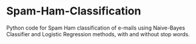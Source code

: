 # Spam-Ham-Classification
Python code for Spam Ham classification of e-mails using Naive-Bayes Classifier and Logistic Regression methods, with and without stop words.
